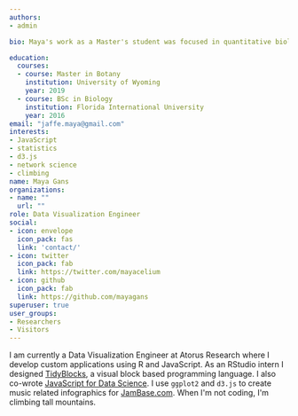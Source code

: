 ```yaml
---
authors:
- admin

bio: Maya's work as a Master's student was focused in quantitative biology. She loves coding and is extremely passionate about data science and data visualization.

education:
  courses:
  - course: Master in Botany
    institution: University of Wyoming
    year: 2019
  - course: BSc in Biology
    institution: Florida International University
    year: 2016
email: "jaffe.maya@gmail.com"
interests:
- JavaScript
- statistics
- d3.js
- network science
- climbing
name: Maya Gans
organizations:
- name: ""
  url: ""
role: Data Visualization Engineer
social:
- icon: envelope
  icon_pack: fas
  link: 'contact/'
- icon: twitter
  icon_pack: fab
  link: https://twitter.com/mayacelium
- icon: github
  icon_pack: fab
  link: https://github.com/mayagans
superuser: true
user_groups:
- Researchers
- Visitors
---
```


I am currently a Data Visualization Engineer at Atorus Research where I develop custom applications using R and JavaScript. As an RStudio intern I designed [TidyBlocks](https://tidyblocks.tech), a visual block based programming language. I also co-wrote [JavaScript for Data Science](https://js4ds.org). I use `ggplot2` and `d3.js` to create music related infographics for [JamBase.com](https://www.jambase.com/article/new-orleans-jazz-fest-after-dark-deep-dive). When I'm not coding, I'm climbing tall mountains.
